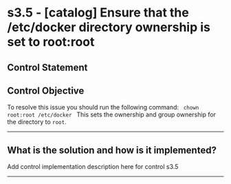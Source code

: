 # s3.5 - \[catalog\] Ensure that the /etc/docker directory ownership is set to root:root

## Control Statement

## Control Objective

To resolve this issue you should run the following command:    ```  chown root:root /etc/docker  ```  This sets the ownership and group ownership for the directory to `root`.

______________________________________________________________________

## What is the solution and how is it implemented?

Add control implementation description here for control s3.5

______________________________________________________________________
